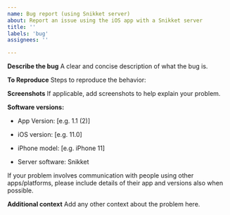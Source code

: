 ```yaml
---
name: Bug report (using Snikket server)
about: Report an issue using the iOS app with a Snikket server
title: ''
labels: 'bug'
assignees: ''

---
```


**Describe the bug**
A clear and concise description of what the bug is.

**To Reproduce**
Steps to reproduce the behavior:

**Screenshots**
If applicable, add screenshots to help explain your problem.

**Software versions:**
 - App Version: [e.g. 1.1 (2)]
 - iOS version: [e.g. 11.0]
 - iPhone model: [e.g. iPhone 11]

 - Server software: Snikket

If your problem involves communication with people using other apps/platforms,
please include details of their app and versions also when possible.

**Additional context**
Add any other context about the problem here.
